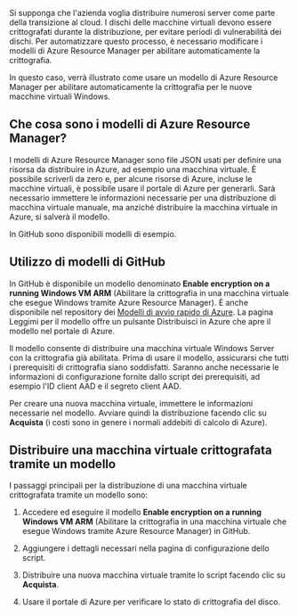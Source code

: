 Si supponga che l'azienda voglia distribuire numerosi server come parte della transizione al cloud. I dischi delle macchine virtuali devono essere crittografati durante la distribuzione, per evitare periodi di vulnerabilità dei dischi. Per automatizzare questo processo, è necessario modificare i modelli di Azure Resource Manager per abilitare automaticamente la crittografia.

In questo caso, verrà illustrato come usare un modello di Azure Resource Manager per abilitare automaticamente la crittografia per le nuove macchine virtuali Windows.

## <a name="what-are-arm-templates"></a>Che cosa sono i modelli di Azure Resource Manager?

I modelli di Azure Resource Manager sono file JSON usati per definire una risorsa da distribuire in Azure, ad esempio una macchina virtuale. È possibile scriverli da zero e, per alcune risorse di Azure, incluse le macchine virtuali, è possibile usare il portale di Azure per generarli. Sarà necessario immettere le informazioni necessarie per una distribuzione di macchina virtuale manuale, ma anziché distribuire la macchina virtuale in Azure, si salverà il modello.

In GitHub sono disponibili modelli di esempio.

## <a name="using-github-templates"></a>Utilizzo di modelli di GitHub

In GitHub è disponibile un modello denominato **Enable encryption on a running Windows VM ARM** (Abilitare la crittografia in una macchina virtuale che esegue Windows tramite Azure Resource Manager). È anche disponibile nel repository dei [Modelli di avvio rapido di Azure](https://github.com/Azure/azure-quickstart-templates). La pagina Leggimi per il modello offre un pulsante Distribuisci in Azure che apre il modello nel portale di Azure.

Il modello consente di distribuire una macchina virtuale Windows Server con la crittografia già abilitata. Prima di usare il modello, assicurarsi che tutti i prerequisiti di crittografia siano soddisfatti. Saranno anche necessarie le informazioni di configurazione fornite dallo script dei prerequisiti, ad esempio l'ID client AAD e il segreto client AAD.

Per creare una nuova macchina virtuale, immettere le informazioni necessarie nel modello. Avviare quindi la distribuzione facendo clic su **Acquista** (i costi sono in genere i normali addebiti di calcolo di Azure).

## <a name="deploy-an-encrypted-vm-by-using-a-template"></a>Distribuire una macchina virtuale crittografata tramite un modello

I passaggi principali per la distribuzione di una macchina virtuale crittografata tramite un modello sono:

1. Accedere ed eseguire il modello **Enable encryption on a running Windows VM ARM** (Abilitare la crittografia in una macchina virtuale che esegue Windows tramite Azure Resource Manager) in GitHub.

1. Aggiungere i dettagli necessari nella pagina di configurazione dello script.

1. Distribuire una nuova macchina virtuale tramite lo script facendo clic su **Acquista**.

1. Usare il portale di Azure per verificare lo stato di crittografia del disco.

